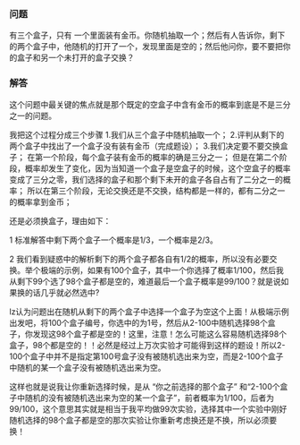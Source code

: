 ### 问题 

有三个盒子，只有 一个里面装有金币。你随机抽取一个；然后有人告诉你，剩下的两个盒子中，他随机的打开了一个，发现里面是空的；然后他问你，要不要把你的盒子和另一个未打开的盒子交换？

### 解答

这个问题中最关键的焦点就是那个既定的空盒子中含有金币的概率到底是不是三分之一的问题。

我把这个过程分成三个步骤
     1.我们从三个盒子中随机抽取一个；
     2.评判从剩下的两个盒子中找出了一个盒子没有装有金币（完成题设）；
     3.我们决定要不要交换盒子；
  在第一个阶段，每个盒子装有金币的概率的确是三分之一；
  但是在第二个阶段，概率却发生了变化，因为当知道一个盒子是空盒子的时候，这个空盒子的概率变成了三分之零，我们选择的盒子和那个剩下未开的盒子各自占有了二分之一的概率；
  所以在第三个阶段，无论交换还是不交换，结构都是一样的，都有二分之一的概率拿到金币；

还是必须换盒子，理由如下：

1 标准解答中剩下两个盒子一个概率是1/3，一个概率是2/3。

2 我们看到疑惑中的解析剩下的两个盒子都各自有1/2的概率，所以没有必要交换。举个极端的示例，如果有100个盒子，其中一个你选择了概率1/100，然后我从剩下99个选了98个盒子都是空的，难道最后一个盒子概率是99/100？就是说如果换的话几乎就必然选中?

lz认为问题出在随机从剩下的两个盒子中选择一个盒子为空这个上面！从极端示例出发吧，将100个盒子编号，你选中的为1号，然后从2-100中随机选择98个盒子，你发现这98个盒子都是空的！这里，注意！怎么可能这么容易随机选择98个盒子，98个都是空的！！必然是经过上万次实验才可能得到这样的题设！所以2-100个盒子中并不是指定第100号盒子没有被随机选出来为空，而是2-100个盒子中随机的某一个盒子没有被随机选出来为空。



这样也就是说我让你重新选择时候，是从 “你之前选择的那个盒子” 和“2-100个盒子中随机的没有被随机选出来为空的某一个盒子”，前者概率为1/100，后者为99/100，这个意思其实就是相当于我平均做99次实验，选择其中一个实验中刚好随机选择的98个盒子都是空的那次实验让你重新考虑换还是不换，所以必须要换！


